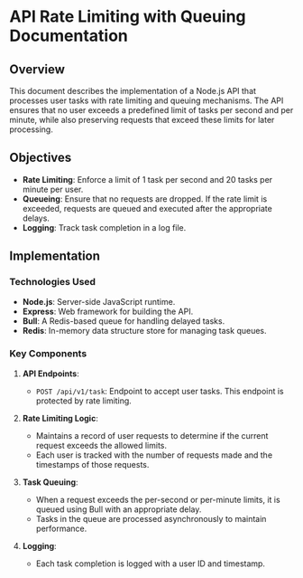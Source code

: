 # API Rate Limiting with Queuing Documentation

## Overview

This document describes the implementation of a Node.js API that processes user tasks with rate limiting and queuing mechanisms. The API ensures that no user exceeds a predefined limit of tasks per second and per minute, while also preserving requests that exceed these limits for later processing.

## Objectives

- **Rate Limiting**: Enforce a limit of 1 task per second and 20 tasks per minute per user.
- **Queueing**: Ensure that no requests are dropped. If the rate limit is exceeded, requests are queued and executed after the appropriate delays.
- **Logging**: Track task completion in a log file.

## Implementation

### Technologies Used

- **Node.js**: Server-side JavaScript runtime.
- **Express**: Web framework for building the API.
- **Bull**: A Redis-based queue for handling delayed tasks.
- **Redis**: In-memory data structure store for managing task queues.

### Key Components

1. **API Endpoints**:

   - `POST /api/v1/task`: Endpoint to accept user tasks. This endpoint is protected by rate limiting.

2. **Rate Limiting Logic**:

   - Maintains a record of user requests to determine if the current request exceeds the allowed limits.
   - Each user is tracked with the number of requests made and the timestamps of those requests.

3. **Task Queuing**:

   - When a request exceeds the per-second or per-minute limits, it is queued using Bull with an appropriate delay.
   - Tasks in the queue are processed asynchronously to maintain performance.

4. **Logging**:
   - Each task completion is logged with a user ID and timestamp.
